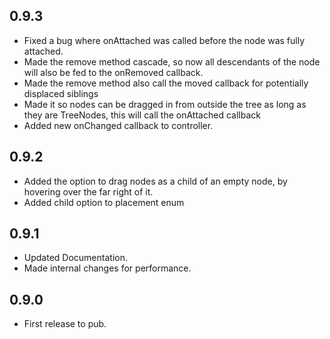 ## 0.9.3
 - Fixed a bug where onAttached was called before the node was fully attached.
 - Made the remove method cascade, so now all descendants of the node will also be fed to the onRemoved callback.
 - Made the remove method also call the moved callback for potentially displaced siblings
 - Made it so nodes can be dragged in from outside the tree as long as they are TreeNodes, this will call the onAttached callback
 - Added new onChanged callback to controller.
## 0.9.2
 - Added the option to drag nodes as a child of an empty node, by hovering over the far right of it.
 - Added child option to placement enum

## 0.9.1
 - Updated Documentation.
 - Made internal changes for performance.

## 0.9.0

 - First release to pub.
